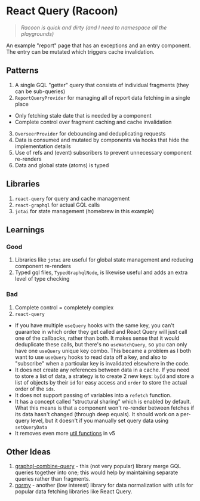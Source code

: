 # React Query (Racoon)
> *Racoon is quick and dirty (and I need to namespace all the playgrounds)*

An example "report" page that has an exceptions and an entry component. The entry can be mutated which triggers cache invalidation.

## Patterns

1. A single GQL "getter" query that consists of individual fragments (they can be sub-queries)
2. `ReportQueryProvider` for managing all of report data fetching in a single place
  - Only fetching stale date that is needed by a component
  - Complete control over fragment caching and cache invalidation
3. `OverseerProvider` for debouncing and deduplicating requests
4. Data is consumed and mutated by components via hooks that hide the implementation details
5. Use of refs and (event) subscribers to prevent unnecessary component re-renders
6. Data and global state (atoms) is typed

## Libraries

1. `react-query` for query and cache management
2. `react-graphql` for actual GQL calls
3. `jotai` for state management (homebrew in this example)

## Learnings

### Good

1. Libraries like `jotai` are useful for global state management and reducing component re-renders
1. Typed gql files, `TypedGraphqlNode`, is likewise useful and adds an extra level of type checking

### Bad

1. Complete control = completely complex
1. `react-query`
  - If you have multiple `useQuery` hooks with the same key, you can't guarantee in which order they get called and React Query will just call one of the callbacks, rather than both. It makes sense that it would deduplicate these calls, but there's no `useWatchQuery`, so you can only have one `useQuery` unique key combo. This became a problem as I both want to use `useQuery` hooks to read data off a key, and also to "subscribe" when a particular key is invalidated elsewhere in the code.
  - It does not create any references between data in a cache. If you need to store a list of data, a strategy is to create 2 new keys: `byId` and store a list of objects by their `id` for easy access and `order` to store the actual order of the `ids`.
  - It does not support passing of variables into a `refetch` function.
  - It has a concept called "structural sharing" which is enabled by default. What this means is that a component won't re-render between fetches if its data hasn't changed (through deep equals). It should work on a per-query level, but it doesn't if you manually set query data using `setQueryData`
  - It removes even more [util functions](https://tanstack.com/query/latest/docs/framework/react/guides/migrating-to-v5#callbacks-on-usequery-and-queryobserver-have-been-removed) in v5

## Other Ideas

1. [graphql-combine-query](https://github.com/domasx2/graphql-combine-query) - this (not very popular) library merge GQL queries together into one; this would help by maintaining separate queries rather than fragments.
1. [normy](https://github.com/klis87/normy) - another (low interest) library for data normalization with utils for popular data fetching libraries like React Query.
